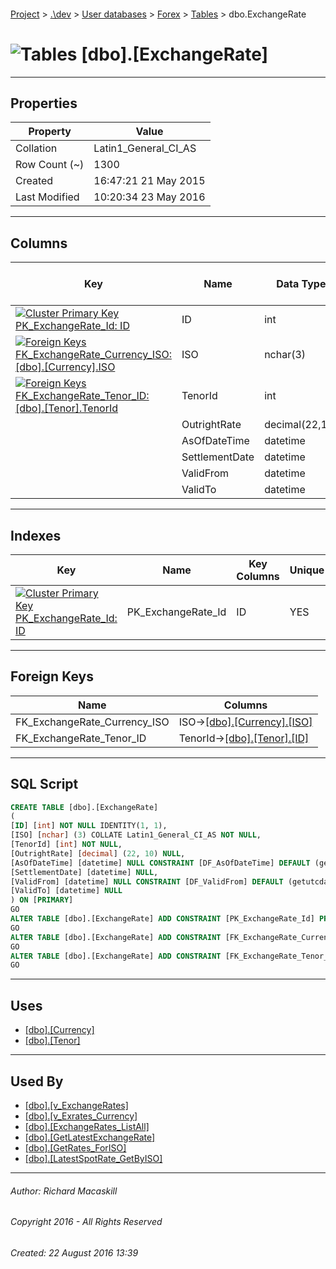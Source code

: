 #### 

[Project](../../../../index.md) > [.\\dev](../../../index.md) > [User databases](../../index.md) > [Forex](../index.md) > [Tables](Tables.md) > dbo.ExchangeRate

# ![Tables](../../../../Images/Table32.png) [dbo].[ExchangeRate]

---

## <a name="#properties"></a>Properties

| Property | Value |
|---|---|
| Collation | Latin1_General_CI_AS |
| Row Count (~) | 1300 |
| Created | 16:47:21 21 May 2015 |
| Last Modified | 10:20:34 23 May 2016 |


---

## <a name="#columns"></a>Columns

| Key | Name | Data Type | Max Length (Bytes) | Allow Nulls | Identity | Default |
|---|---|---|---|---|---|---|
| [![Cluster Primary Key PK_ExchangeRate_Id: ID](../../../../Images/pkcluster.png)](#indexes) | ID | int | 4 | NO | 1 - 1 |  |
| [![Foreign Keys FK_ExchangeRate_Currency_ISO: [dbo].[Currency].ISO](../../../../Images/fk.png)](#foreignkeys) | ISO | nchar(3) | 6 | NO |  |  |
| [![Foreign Keys FK_ExchangeRate_Tenor_ID: [dbo].[Tenor].TenorId](../../../../Images/fk.png)](#foreignkeys) | TenorId | int | 4 | NO |  |  |
|  | OutrightRate | decimal(22,10) | 13 | YES |  |  |
|  | AsOfDateTime | datetime | 8 | YES |  | (getutcdate()) |
|  | SettlementDate | datetime | 8 | YES |  |  |
|  | ValidFrom | datetime | 8 | YES |  | (getutcdate()) |
|  | ValidTo | datetime | 8 | YES |  |  |


---

## <a name="#indexes"></a>Indexes

| Key | Name | Key Columns | Unique |
|---|---|---|---|
| [![Cluster Primary Key PK_ExchangeRate_Id: ID](../../../../Images/pkcluster.png)](#indexes) | PK_ExchangeRate_Id | ID | YES |


---

## <a name="#foreignkeys"></a>Foreign Keys

| Name | Columns |
|---|---|
| FK_ExchangeRate_Currency_ISO | ISO->[[dbo].[Currency].[ISO]](Currency.md) |
| FK_ExchangeRate_Tenor_ID | TenorId->[[dbo].[Tenor].[ID]](Tenor.md) |


---

## <a name="#sqlscript"></a>SQL Script

```sql
CREATE TABLE [dbo].[ExchangeRate]
(
[ID] [int] NOT NULL IDENTITY(1, 1),
[ISO] [nchar] (3) COLLATE Latin1_General_CI_AS NOT NULL,
[TenorId] [int] NOT NULL,
[OutrightRate] [decimal] (22, 10) NULL,
[AsOfDateTime] [datetime] NULL CONSTRAINT [DF_AsOfDateTime] DEFAULT (getutcdate()),
[SettlementDate] [datetime] NULL,
[ValidFrom] [datetime] NULL CONSTRAINT [DF_ValidFrom] DEFAULT (getutcdate()),
[ValidTo] [datetime] NULL
) ON [PRIMARY]
GO
ALTER TABLE [dbo].[ExchangeRate] ADD CONSTRAINT [PK_ExchangeRate_Id] PRIMARY KEY CLUSTERED  ([ID]) ON [PRIMARY]
GO
ALTER TABLE [dbo].[ExchangeRate] ADD CONSTRAINT [FK_ExchangeRate_Currency_ISO] FOREIGN KEY ([ISO]) REFERENCES [dbo].[Currency] ([ISO])
GO
ALTER TABLE [dbo].[ExchangeRate] ADD CONSTRAINT [FK_ExchangeRate_Tenor_ID] FOREIGN KEY ([TenorId]) REFERENCES [dbo].[Tenor] ([ID])
GO

```


---

## <a name="#uses"></a>Uses

* [[dbo].[Currency]](Currency.md)
* [[dbo].[Tenor]](Tenor.md)


---

## <a name="#usedby"></a>Used By

* [[dbo].[v_ExchangeRates]](../Views/v_ExchangeRates.md)
* [[dbo].[v_Exrates_Currency]](../Views/v_Exrates_Currency.md)
* [[dbo].[ExchangeRates_ListAll]](../Programmability/Stored_Procedures/ExchangeRates_ListAll.md)
* [[dbo].[GetLatestExchangeRate]](../Programmability/Stored_Procedures/GetLatestExchangeRate.md)
* [[dbo].[GetRates_ForISO]](../Programmability/Stored_Procedures/GetRates_ForISO.md)
* [[dbo].[LatestSpotRate_GetByISO]](../Programmability/Stored_Procedures/LatestSpotRate_GetByISO.md)


---

###### Author:  Richard Macaskill

###### Copyright 2016 - All Rights Reserved

###### Created: 22 August 2016 13:39

